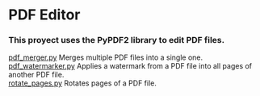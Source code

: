 # PDF Editor

### This proyect uses the PyPDF2 library to edit PDF files.

[pdf_merger.py](pdf_merger.py) Merges multiple PDF files into a single one.  
[pdf_watermarker.py](pdf_watermarker.py) Applies a watermark from a PDF file into all pages of another PDF file.  
[rotate_pages.py](rotate_pages.py) Rotates pages of a PDF file.
